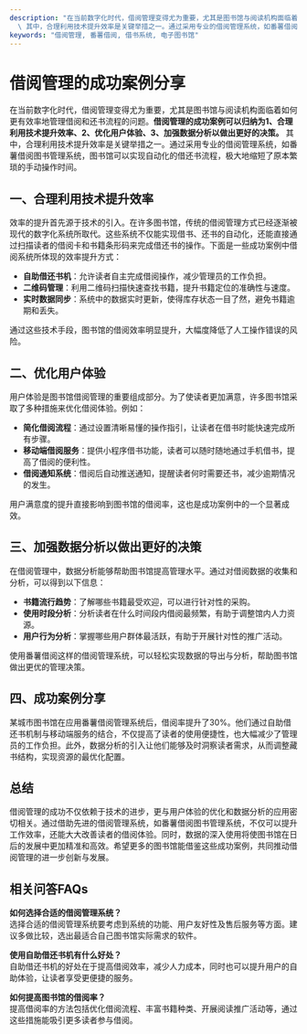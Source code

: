 ```yaml
---
description: "在当前数字化时代，借阅管理变得尤为重要，尤其是图书馆与阅读机构面临着如何更有效率地管理借阅和还书流程的问题。**借阅管理的成功案例可以归纳为1、合理利用技术提升效率、2、优化用户体验、3、加强数据分析以做出更好的决策。**\
  \ 其中，合理利用技术提升效率是关键举措之一。通过采用专业的借阅管理系统，如番薯借阅图书管理系统，图书馆可以实现自动化的借还书流程，极大地缩短了原本繁琐的手动操作时间。"
keywords: "借阅管理, 番薯借阅, 借书系统, 电子图书馆"
---
```

# 借阅管理的成功案例分享

在当前数字化时代，借阅管理变得尤为重要，尤其是图书馆与阅读机构面临着如何更有效率地管理借阅和还书流程的问题。**借阅管理的成功案例可以归纳为1、合理利用技术提升效率、2、优化用户体验、3、加强数据分析以做出更好的决策。** 其中，合理利用技术提升效率是关键举措之一。通过采用专业的借阅管理系统，如番薯借阅图书管理系统，图书馆可以实现自动化的借还书流程，极大地缩短了原本繁琐的手动操作时间。

## 一、合理利用技术提升效率

效率的提升首先源于技术的引入。在许多图书馆，传统的借阅管理方式已经逐渐被现代的数字化系统所取代。这些系统不仅能实现借书、还书的自动化，还能直接通过扫描读者的借阅卡和书籍条形码来完成借还书的操作。下面是一些成功案例中借阅系统所体现的效率提升方式：

- **自助借还书机**：允许读者自主完成借阅操作，减少管理员的工作负担。
- **二维码管理**：利用二维码扫描快速查找书籍，提升书籍定位的准确性与速度。
- **实时数据同步**：系统中的数据实时更新，使得库存状态一目了然，避免书籍逾期和丢失。

通过这些技术手段，图书馆的借阅效率明显提升，大幅度降低了人工操作错误的风险。

## 二、优化用户体验

用户体验是图书馆借阅管理的重要组成部分。为了使读者更加满意，许多图书馆采取了多种措施来优化借阅体验。例如：

- **简化借阅流程**：通过设置清晰易懂的操作指引，让读者在借书时能快速完成所有步骤。
- **移动端借阅服务**：提供小程序借书功能，读者可以随时随地通过手机借书，提高了借阅的便利性。
- **借阅通知系统**：借阅后自动推送通知，提醒读者何时需要还书，减少逾期情况的发生。

用户满意度的提升直接影响到图书馆的借阅率，这也是成功案例中的一个显著成效。

## 三、加强数据分析以做出更好的决策

在借阅管理中，数据分析能够帮助图书馆提高管理水平。通过对借阅数据的收集和分析，可以得到以下信息：

- **书籍流行趋势**：了解哪些书籍最受欢迎，可以进行针对性的采购。
- **使用时段分析**：分析读者在什么时间段内借阅最频繁，有助于调整馆内人力资源。
- **用户行为分析**：掌握哪些用户群体最活跃，有助于开展针对性的推广活动。

使用番薯借阅这样的借阅管理系统，可以轻松实现数据的导出与分析，帮助图书馆做出更优的管理决策。

## 四、成功案例分享

某城市图书馆在应用番薯借阅管理系统后，借阅率提升了30%。他们通过自助借还书机制与移动端服务的结合，不仅提高了读者的使用便捷性，也大幅减少了管理员的工作负担。此外，数据分析的引入让他们能够及时洞察读者需求，从而调整藏书结构，实现资源的最优化配置。

## 总结

借阅管理的成功不仅依赖于技术的进步，更与用户体验的优化和数据分析的应用密切相关。通过借助先进的借阅管理系统，如番薯借阅图书管理系统，不仅可以提升工作效率，还能大大改善读者的借阅体验。同时，数据的深入使用将使图书馆在日后的发展中更加精准和高效。希望更多的图书馆能借鉴这些成功案例，共同推动借阅管理的进一步创新与发展。

## 相关问答FAQs

**如何选择合适的借阅管理系统？**  
选择合适的借阅管理系统要考虑到系统的功能、用户友好性及售后服务等方面。建议多做比较，选出最适合自己图书馆实际需求的软件。

**使用自助借还书机有什么好处？**  
自助借还书机的好处在于提高借阅效率，减少人力成本，同时也可以提升用户的自助体验，让读者享受更便捷的服务。

**如何提高图书馆的借阅率？**  
提高借阅率的方法包括优化借阅流程、丰富书籍种类、开展阅读推广活动等，通过这些措施能吸引更多读者参与借阅。
